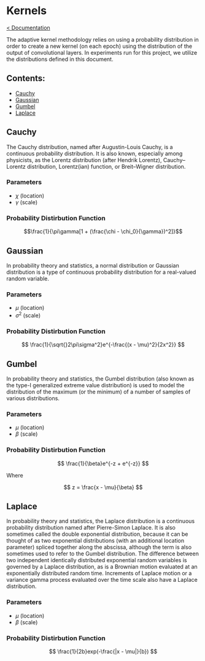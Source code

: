 # Kernels
[< Documentation](../README.md)

The adaptive kernel methodology relies on using a probability distribution in order to create a new kernel (on each epoch) using the distribution of the output of convolutional layers. In experiments run for this project, we utilize the distributions defined in this document.

## Contents:
* [Cauchy](#cauchy)
* [Gaussian](#gaussian)
* [Gumbel](#gumbel)
* [Laplace](#laplace)

## Cauchy

The Cauchy distribution, named after Augustin-Louis Cauchy, is a continuous probability distribution. It is also known, especially among physicists, as the Lorentz distribution (after Hendrik Lorentz), Cauchy–Lorentz distribution, Lorentz(ian) function, or Breit–Wigner distribution.

### Parameters

* $\chi$ (location)
* $\gamma$ (scale)

### Probability Distirbution Function

$$\frac{1}{\pi\gamma[1 + (\frac{\chi - \chi_0}{\gamma})^2]}$$

## Gaussian

In probability theory and statistics, a normal distribution or Gaussian distribution is a type of continuous probability distribution for a real-valued random variable.

### Parameters

* $\mu$ (location)
* $\sigma^2$ (scale)

### Probability Distirbution Function

$$
\frac{1}{\sqrt{}2\pi\sigma^2}e^{-\frac{(x - \mu)^2}{2x^2}}
$$

## Gumbel

In probability theory and statistics, the Gumbel distribution (also known as the type-I generalized extreme value distribution) is used to model the distribution of the maximum (or the minimum) of a number of samples of various distributions.

### Parameters

* $\mu$ (location)
* $\beta$ (scale)

### Probability Distirbution Function

$$
\frac{1}{\beta}e^{-z + e^{-z}}
$$

Where

$$
z = \frac{x - \mu}{\beta}
$$

## Laplace

In probability theory and statistics, the Laplace distribution is a continuous probability distribution named after Pierre-Simon Laplace. It is also sometimes called the double exponential distribution, because it can be thought of as two exponential distributions (with an additional location parameter) spliced together along the abscissa, although the term is also sometimes used to refer to the Gumbel distribution. The difference between two independent identically distributed exponential random variables is governed by a Laplace distribution, as is a Brownian motion evaluated at an exponentially distributed random time. Increments of Laplace motion or a variance gamma process evaluated over the time scale also have a Laplace distribution.

### Parameters

* $\mu$ (location)
* $\beta$ (scale)

### Probability Distirbution Function

$$
\frac{1}{2b}exp(-\frac{|x - \mu|}{b})
$$